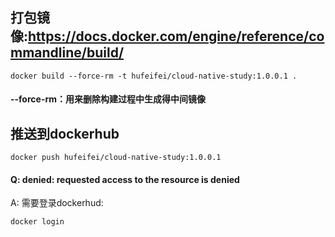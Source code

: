 ## 打包镜像:https://docs.docker.com/engine/reference/commandline/build/
```shell
docker build --force-rm -t hufeifei/cloud-native-study:1.0.0.1 .
```

#### --force-rm：用来删除构建过程中生成得中间镜像

## 推送到dockerhub
```shell
docker push hufeifei/cloud-native-study:1.0.0.1
```

#### Q: denied: requested access to the resource is denied
A: 需要登录dockerhud:
```shell
docker login
```